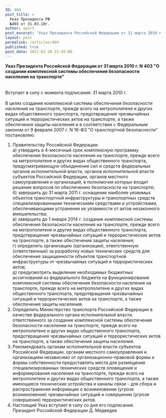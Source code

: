 ```yaml
---
ID: 404
post_title: >
  Указ Президента РФ
  №403 от 31.03.10г.
author: apsrt
post_excerpt: 'Указ Президента Российской Федерации от 31 марта 2010 г. № 403 &quot;О создании комплексной системы обеспечения безопасности населения на транспорте&quot;'
layout: post
permalink: /articles/404
published: true
post_date: 2011-02-20 21:45:00
---
```

<strong>Указ Президента Российской Федерации от 31 марта 2010 г. N 403 &quot;О создании комплексной системы обеспечения безопасности населения на транспорте&quot; </strong><br />
 	<br />
<br />
 	Вступает в силу с момента подписания: 31 марта 2010 г. <br />
<br />
В целях создания комплексной системы обеспечения безопасности населения на транспорте, прежде всего на метрополитене и других видах общественного транспорта, предотвращения чрезвычайных ситуаций и террористических актов на транспорте, а также обеспечения защиты населения и в соответствии с Федеральным законом от 9 февраля 2007 г. N 16-ФЗ &quot;О транспортной безопасности&quot; постановляю:<br />
1. Правительству Российской Федерации:<br />
а) утвердить в 4-месячный срок комплексную программу обеспечения безопасности населения на транспорте, прежде всего на метрополитене и других видах общественного транспорта, предусматривающую объединение сил и средств федеральных органов исполнительной власти, органов исполнительной власти субъектов Российской Федерации, органов местного самоуправления и организаций, в полномочия которых входит решение вопросов по обеспечению безопасности на транспорте;<br />
б) завершить до 31 марта 2011 г. оснащение наиболее уязвимых объектов транспортной инфраструктуры и транспортных средств специализированными техническими средствами и устройствами, обеспечивающими устранение их уязвимости от актов незаконного вмешательства;<br />
в) завершить до 1 января 2014 г. создание комплексной системы обеспечения безопасности населения на транспорте, прежде всего на метрополитене и других видах общественного транспорта, предотвращения чрезвычайных ситуаций и террористических актов на транспорте, а также обеспечения защиты населения;<br />
г) определить организацию (организации), ответственную (ответственные) за разработку новых технических средств для обеспечения защищенности объектов транспортной инфраструктуры от чрезвычайных ситуаций и террористических актов;<br />
д) предусмотреть выделение необходимых бюджетных ассигнований из федерального бюджета на функционирование комплексной системы обеспечения безопасности населения на транспорте, прежде всего на метрополитене и других видах общественного транспорта, предотвращения чрезвычайных ситуаций и террористических актов на транспорте, а также обеспечения защиты населения.<br />
2. Определить Министерство транспорта Российской Федерации в качестве федерального органа исполнительной власти, ответственного за создание комплексной системы обеспечения безопасности населения на транспорте, прежде всего на метрополитене и других видах общественного транспорта, предотвращения чрезвычайных ситуаций и террористических актов на транспорте, а также обеспечения защиты населения.<br />
3. Рекомендовать органам исполнительной власти субъектов Российской Федерации, органам местного самоуправления и организациям независимо от организационно-правовой формы и формы собственности предоставлять места для размещения специализированных технических средств оповещения и информирования населения на транспорте, прежде всего на метрополитене и других видах общественного транспорта, а также имеющиеся технические устройства и каналы связи - для сбора и распространения информации о возникновении (угрозе возникновения) чрезвычайных ситуаций и совершении (угрозе совершения) террористических актов.<br />
4. Настоящий Указ вступает в силу со дня его подписания.<br />
Президент Российской Федерации Д. Медведев
